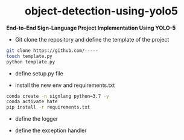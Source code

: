 <h1 align=center> object-detection-using-yolo5 </h1>

**End-to-End Sign-Language Project Implementation Using YOLO-5**

- Git clone the repository and define the template of the project
```bash
git clone https://github.com/-----
touch template.py
python template.py
```
- define setup.py file

- install the new env and requirements.txt

```bash
conda create -n signlang python=3.7 -y
conda activate hate
pip install -r requirements.txt
```
- define the logger

- define the exception handler